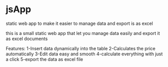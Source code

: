 # jsApp
 static web app to make it easier to manage data and export is as excel
 
 this is a small static web app that let you manage data easily and export it as excel documents
 
 Features:
 1-Insert data dynamically into the table 
 2-Calculates the price automatically 
 3-Edit data easy and smooth 
 4-calculate everything with just a click
 5-export the data as excel file
 
